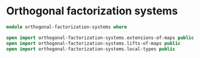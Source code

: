 #  Orthogonal factorization systems

```agda
module orthogonal-factorization-systems where
```

```agda
open import orthogonal-factorization-systems.extensions-of-maps public
open import orthogonal-factorization-systems.lifts-of-maps public
open import orthogonal-factorization-systems.local-types public
```
